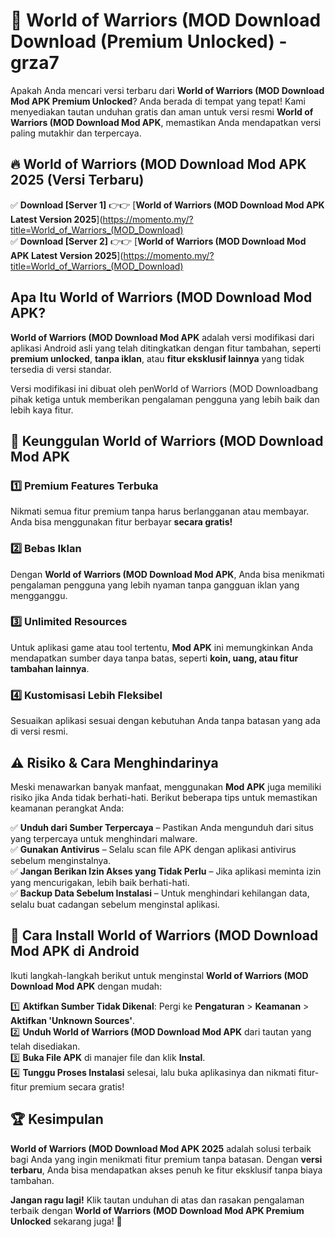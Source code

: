 # 🎯 World of Warriors (MOD Download  Download (Premium Unlocked) -  grza7

Apakah Anda mencari versi terbaru dari **World of Warriors (MOD Download Mod APK Premium Unlocked**? Anda berada di tempat yang tepat! Kami menyediakan tautan unduhan gratis dan aman untuk versi resmi **World of Warriors (MOD Download Mod APK**, memastikan Anda mendapatkan versi paling mutakhir dan terpercaya.

## 🔥 World of Warriors (MOD Download Mod APK 2025 (Versi Terbaru)

✅ **Download [Server 1]** 👉👉 [**World of Warriors (MOD Download Mod APK Latest Version 2025**](https://momento.my/?title=World_of_Warriors_(MOD_Download)  
✅ **Download [Server 2]** 👉👉 [**World of Warriors (MOD Download Mod APK Latest Version 2025**](https://momento.my/?title=World_of_Warriors_(MOD_Download)  

## Apa Itu World of Warriors (MOD Download Mod APK?

**World of Warriors (MOD Download Mod APK** adalah versi modifikasi dari aplikasi Android asli yang telah ditingkatkan dengan fitur tambahan, seperti **premium unlocked**, **tanpa iklan**, atau **fitur eksklusif lainnya** yang tidak tersedia di versi standar.

Versi modifikasi ini dibuat oleh penWorld of Warriors (MOD Downloadbang pihak ketiga untuk memberikan pengalaman pengguna yang lebih baik dan lebih kaya fitur.

## 🎯 Keunggulan World of Warriors (MOD Download Mod APK

### 1️⃣ Premium Features Terbuka
Nikmati semua fitur premium tanpa harus berlangganan atau membayar. Anda bisa menggunakan fitur berbayar **secara gratis!**

### 2️⃣ Bebas Iklan
Dengan **World of Warriors (MOD Download Mod APK**, Anda bisa menikmati pengalaman pengguna yang lebih nyaman tanpa gangguan iklan yang mengganggu.

### 3️⃣ Unlimited Resources
Untuk aplikasi game atau tool tertentu, **Mod APK** ini memungkinkan Anda mendapatkan sumber daya tanpa batas, seperti **koin, uang, atau fitur tambahan lainnya**.

### 4️⃣ Kustomisasi Lebih Fleksibel
Sesuaikan aplikasi sesuai dengan kebutuhan Anda tanpa batasan yang ada di versi resmi.

## ⚠️ Risiko & Cara Menghindarinya

Meski menawarkan banyak manfaat, menggunakan **Mod APK** juga memiliki risiko jika Anda tidak berhati-hati. Berikut beberapa tips untuk memastikan keamanan perangkat Anda:

✅ **Unduh dari Sumber Terpercaya** – Pastikan Anda mengunduh dari situs yang terpercaya untuk menghindari malware.  
✅ **Gunakan Antivirus** – Selalu scan file APK dengan aplikasi antivirus sebelum menginstalnya.  
✅ **Jangan Berikan Izin Akses yang Tidak Perlu** – Jika aplikasi meminta izin yang mencurigakan, lebih baik berhati-hati.  
✅ **Backup Data Sebelum Instalasi** – Untuk menghindari kehilangan data, selalu buat cadangan sebelum menginstal aplikasi.

## 📌 Cara Install World of Warriors (MOD Download Mod APK di Android

Ikuti langkah-langkah berikut untuk menginstal **World of Warriors (MOD Download Mod APK** dengan mudah:

1️⃣ **Aktifkan Sumber Tidak Dikenal**: Pergi ke **Pengaturan** > **Keamanan** > **Aktifkan 'Unknown Sources'**.  
2️⃣ **Unduh World of Warriors (MOD Download Mod APK** dari tautan yang telah disediakan.  
3️⃣ **Buka File APK** di manajer file dan klik **Instal**.  
4️⃣ **Tunggu Proses Instalasi** selesai, lalu buka aplikasinya dan nikmati fitur-fitur premium secara gratis!

## 🏆 Kesimpulan

**World of Warriors (MOD Download Mod APK 2025** adalah solusi terbaik bagi Anda yang ingin menikmati fitur premium tanpa batasan. Dengan **versi terbaru**, Anda bisa mendapatkan akses penuh ke fitur eksklusif tanpa biaya tambahan.

**Jangan ragu lagi!** Klik tautan unduhan di atas dan rasakan pengalaman terbaik dengan **World of Warriors (MOD Download Mod APK Premium Unlocked** sekarang juga! 🚀

